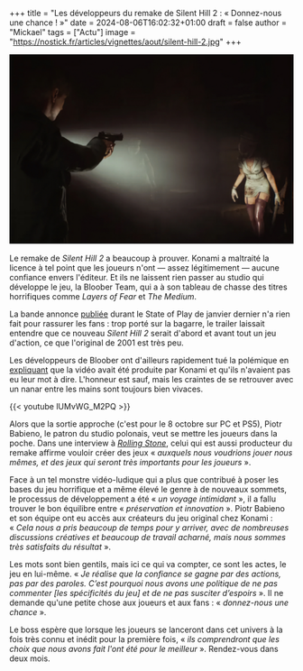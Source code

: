 +++
title = "Les développeurs du remake de Silent Hill 2 : « Donnez-nous une chance ! »"
date = 2024-08-06T16:02:32+01:00
draft = false
author = "Mickael"
tags = ["Actu"]
image = "https://nostick.fr/articles/vignettes/aout/silent-hill-2.jpg"
+++

![Silent Hill 2](silent-hill-2.jpg "Qu'est-ce qui se cache dans le noir ?")

Le remake de *Silent Hill 2* a beaucoup à prouver. Konami a maltraité la licence à tel point que les joueurs n'ont — assez légitimement — aucune confiance envers l'éditeur. Et ils ne laissent rien passer au studio qui développe le jeu, la Bloober Team, qui a à son tableau de chasse des titres horrifiques comme *Layers of Fear* et *The Medium*.

La bande annonce [publiée](https://www.youtube.com/watch?v=ayKICAIUHkA) durant le State of Play de janvier dernier n'a rien fait pour rassurer les fans : trop porté sur la bagarre, le trailer laissait entendre que ce nouveau *Silent Hill 2* serait d'abord et avant tout un jeu d'action, ce que l'original de 2001 est très peu. 

Les développeurs de Bloober ont d'ailleurs rapidement tué la polémique en [expliquant](https://www.eurogamer.net/even-bloober-team-wasnt-a-fan-of-silent-hill-2-remakes-combat-focused-trailer) que la vidéo avait été produite par Konami et qu'ils n'avaient pas eu leur mot à dire. L'honneur est sauf, mais les craintes de se retrouver avec un nanar entre les mains sont toujours bien vivaces.

{{< youtube lUMvWG_M2PQ >}} 

Alors que la sortie approche (c'est pour le 8 octobre sur PC et PS5), Piotr Babieno, le patron du studio polonais, veut se mettre les joueurs dans la poche. Dans une interview à *[Rolling Stone](https://www.rollingstone.com/culture/rs-gaming/bloober-teams-piotr-babieno-talks-silent-hill-2-criticisms-1235061338/)*, celui qui est aussi producteur du remake affirme vouloir créer des jeux « *auxquels nous voudrions jouer nous mêmes, et des jeux qui seront très importants pour les joueurs* ».

Face à un tel monstre vidéo-ludique qui a plus que contribué à poser les bases du jeu horrifique et a même élevé le genre à de nouveaux sommets, le processus de développement a été « *un voyage intimidant* », il a fallu trouver le bon équilibre entre « *préservation et innovation* ». Piotr Babieno et son équipe ont eu accès aux créateurs du jeu original chez Konami : « *Cela nous a pris beaucoup de temps pour y arriver, avec de nombreuses discussions créatives et beaucoup de travail acharné, mais nous sommes très satisfaits du résultat* ».

Les mots sont bien gentils, mais ici ce qui va compter, ce sont les actes, le jeu en lui-même. « *Je réalise que la confiance se gagne par des actions, pas par des paroles. C’est pourquoi nous avons une politique de ne pas commenter [les spécificités du jeu] et de ne pas susciter d’espoirs* ». Il ne demande qu'une petite chose aux joueurs et aux fans : « *donnez-nous une chance* ».

Le boss espère que lorsque les joueurs se lanceront dans cet univers à la fois très connu et inédit pour la première fois, « *ils comprendront que les choix que nous avons fait l'ont été pour le meilleur* ». Rendez-vous dans deux mois.